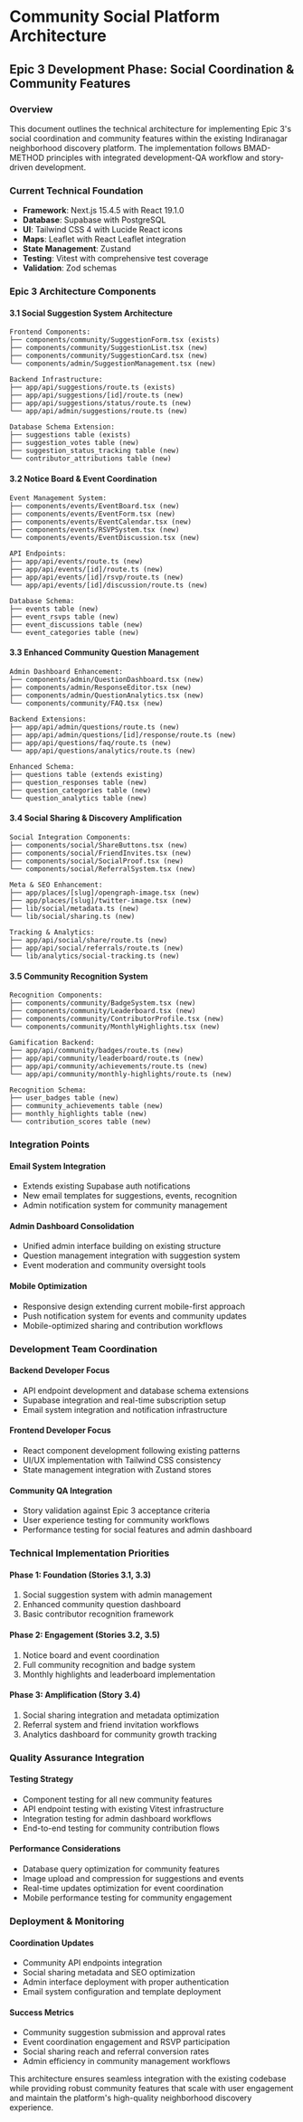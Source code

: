 # Community Social Platform Architecture

## Epic 3 Development Phase: Social Coordination & Community Features

### Overview
This document outlines the technical architecture for implementing Epic 3's social coordination and community features within the existing Indiranagar neighborhood discovery platform. The implementation follows BMAD-METHOD principles with integrated development-QA workflow and story-driven development.

### Current Technical Foundation
- **Framework**: Next.js 15.4.5 with React 19.1.0
- **Database**: Supabase with PostgreSQL
- **UI**: Tailwind CSS 4 with Lucide React icons
- **Maps**: Leaflet with React Leaflet integration
- **State Management**: Zustand
- **Testing**: Vitest with comprehensive test coverage
- **Validation**: Zod schemas

### Epic 3 Architecture Components

#### 3.1 Social Suggestion System Architecture
```
Frontend Components:
├── components/community/SuggestionForm.tsx (exists)
├── components/community/SuggestionList.tsx (new)
├── components/community/SuggestionCard.tsx (new)
└── components/admin/SuggestionManagement.tsx (new)

Backend Infrastructure:
├── app/api/suggestions/route.ts (exists)
├── app/api/suggestions/[id]/route.ts (new)
├── app/api/suggestions/status/route.ts (new)
└── app/api/admin/suggestions/route.ts (new)

Database Schema Extension:
├── suggestions table (exists)
├── suggestion_votes table (new)
├── suggestion_status_tracking table (new)
└── contributor_attributions table (new)
```

#### 3.2 Notice Board & Event Coordination
```
Event Management System:
├── components/events/EventBoard.tsx (new)
├── components/events/EventForm.tsx (new)
├── components/events/EventCalendar.tsx (new)
├── components/events/RSVPSystem.tsx (new)
└── components/events/EventDiscussion.tsx (new)

API Endpoints:
├── app/api/events/route.ts (new)
├── app/api/events/[id]/route.ts (new)
├── app/api/events/[id]/rsvp/route.ts (new)
└── app/api/events/[id]/discussion/route.ts (new)

Database Schema:
├── events table (new)
├── event_rsvps table (new)
├── event_discussions table (new)
└── event_categories table (new)
```

#### 3.3 Enhanced Community Question Management
```
Admin Dashboard Enhancement:
├── components/admin/QuestionDashboard.tsx (new)
├── components/admin/ResponseEditor.tsx (new)
├── components/admin/QuestionAnalytics.tsx (new)
└── components/community/FAQ.tsx (new)

Backend Extensions:
├── app/api/admin/questions/route.ts (new)
├── app/api/admin/questions/[id]/response/route.ts (new)
├── app/api/questions/faq/route.ts (new)
└── app/api/questions/analytics/route.ts (new)

Enhanced Schema:
├── questions table (extends existing)
├── question_responses table (new)
├── question_categories table (new)
└── question_analytics table (new)
```

#### 3.4 Social Sharing & Discovery Amplification
```
Social Integration Components:
├── components/social/ShareButtons.tsx (new)
├── components/social/FriendInvites.tsx (new)
├── components/social/SocialProof.tsx (new)
└── components/social/ReferralSystem.tsx (new)

Meta & SEO Enhancement:
├── app/places/[slug]/opengraph-image.tsx (new)
├── app/places/[slug]/twitter-image.tsx (new)
├── lib/social/metadata.ts (new)
└── lib/social/sharing.ts (new)

Tracking & Analytics:
├── app/api/social/share/route.ts (new)
├── app/api/social/referrals/route.ts (new)
└── lib/analytics/social-tracking.ts (new)
```

#### 3.5 Community Recognition System
```
Recognition Components:
├── components/community/BadgeSystem.tsx (new)
├── components/community/Leaderboard.tsx (new)
├── components/community/ContributorProfile.tsx (new)
└── components/community/MonthlyHighlights.tsx (new)

Gamification Backend:
├── app/api/community/badges/route.ts (new)
├── app/api/community/leaderboard/route.ts (new)
├── app/api/community/achievements/route.ts (new)
└── app/api/community/monthly-highlights/route.ts (new)

Recognition Schema:
├── user_badges table (new)
├── community_achievements table (new)
├── monthly_highlights table (new)
└── contribution_scores table (new)
```

### Integration Points

#### Email System Integration
- Extends existing Supabase auth notifications
- New email templates for suggestions, events, recognition
- Admin notification system for community management

#### Admin Dashboard Consolidation
- Unified admin interface building on existing structure
- Question management integration with suggestion system
- Event moderation and community oversight tools

#### Mobile Optimization
- Responsive design extending current mobile-first approach
- Push notification system for events and community updates
- Mobile-optimized sharing and contribution workflows

### Development Team Coordination

#### Backend Developer Focus
- API endpoint development and database schema extensions
- Supabase integration and real-time subscription setup
- Email system integration and notification infrastructure

#### Frontend Developer Focus
- React component development following existing patterns
- UI/UX implementation with Tailwind CSS consistency
- State management integration with Zustand stores

#### Community QA Integration
- Story validation against Epic 3 acceptance criteria
- User experience testing for community workflows
- Performance testing for social features and admin dashboard

### Technical Implementation Priorities

#### Phase 1: Foundation (Stories 3.1, 3.3)
1. Social suggestion system with admin management
2. Enhanced community question dashboard
3. Basic contributor recognition framework

#### Phase 2: Engagement (Stories 3.2, 3.5)
1. Notice board and event coordination
2. Full community recognition and badge system
3. Monthly highlights and leaderboard implementation

#### Phase 3: Amplification (Story 3.4)
1. Social sharing integration and metadata optimization
2. Referral system and friend invitation workflows
3. Analytics dashboard for community growth tracking

### Quality Assurance Integration

#### Testing Strategy
- Component testing for all new community features
- API endpoint testing with existing Vitest infrastructure
- Integration testing for admin dashboard workflows
- End-to-end testing for community contribution flows

#### Performance Considerations
- Database query optimization for community features
- Image upload and compression for suggestions and events
- Real-time updates optimization for event coordination
- Mobile performance testing for community engagement

### Deployment & Monitoring

#### Coordination Updates
- Community API endpoints integration
- Social sharing metadata and SEO optimization
- Admin interface deployment with proper authentication
- Email system configuration and template deployment

#### Success Metrics
- Community suggestion submission and approval rates
- Event coordination engagement and RSVP participation
- Social sharing reach and referral conversion rates
- Admin efficiency in community management workflows

This architecture ensures seamless integration with the existing codebase while providing robust community features that scale with user engagement and maintain the platform's high-quality neighborhood discovery experience.